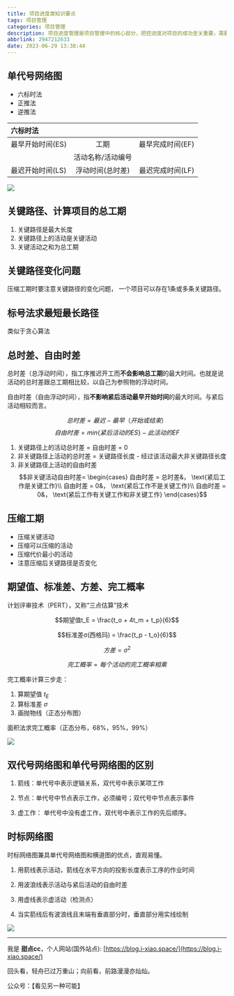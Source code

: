 ```yaml
---
title: 项目进度类知识要点
tags: 项目管理
categories: 项目管理
description: 项目进度管理是项目管理中的核心部分，把控进度对项目的成功至关重要，需要掌握工作进度的量化以及计算方法，掌握进度相关的科学知识有助于缩短项目工期，节省成本。
abbrlink: 2947212633
date: 2023-06-29 13:38:44
---
```

## 单代号网络图

- 六标时法
- 正推法
- 逆推法


| 六标时法         |                   |                  |
| :--------------- | :---------------: | ---------------: |
| 最早开始时间(ES) |       工期        | 最早完成时间(EF) |
|                  | 活动名称/活动编号 |                  |
| 最迟开始时间(LS) | 浮动时间(总时差)  | 最迟完成时间(LF) |

![](https://files.mdnice.com/user/34064/2d5434a8-8943-42ca-9486-37313675db1a.jpg)

## 关键路径、计算项目的总工期

1. 关键路径是最大长度
2. 关键路径上的活动是关键活动
3. 关键活动之和为总工期

## 关键路径变化问题

压缩工期时要注意关键路径的变化问题， 一个项目可以存在1条或多条关键路径。

## 标号法求最短最长路径

类似于贪心算法

## 总时差、自由时差

总时差（总浮动时间），指工序推迟开工而**不会影响总工期**的最大时间。也就是说活动的总时差跟总工期相比较，以自己为参照物的浮动时间。

自由时差（自由浮动时间），指**不影响紧后活动最早开始时间**的最大时间。与紧后活动相较而言。

  $$ 总时差 = 最迟 - 最早 （开始或结束） $$
  $$自由时差 = min\{紧后活动的ES\} - 此活动的EF$$

1. 关键路径上的活动总时差 = 自由时差 = 0
2. 非关键路径上活动的总时差 = 关键路径长度 - 经过该活动最大非关键路径长度
3. 非关键路径上活动的自由时差
$$非关键活动自由时差=
\begin{cases}
自由时差 = 总时差&， \text{紧后工作是关键工作}\\
自由时差 = 0&， \text{紧后工作不是关键工作}\\
自由时差 = 0&， \text{紧后工作有关键工作和非关键工作}
\end{cases}$$

## 压缩工期

- 压缩关键活动
- 压缩可以压缩的活动
- 压缩代价最小的活动
- 注意压缩后关键路径是否变化

## 期望值、标准差、方差、完工概率

计划评审技术（PERT），又称“三点估算”技术

$$期望值t_E = \frac{t_o + 4t_m + t_p}{6}$$

$$标准差σ(西格玛) = \frac{t_p - t_o}{6}$$

$$方差 = σ^2$$

$$完工概率 = 每个活动的完工概率相乘$$

完工概率计算三步走：

1. 算期望值 $t_E$
2. 算标准差 $σ$
3. 画抛物线（正态分布图）

面积法求完工概率（正态分布，68%，95%，99%）

![](https://files.mdnice.com/user/34064/b003ec0d-0e7c-4bf9-ba37-a6732f7fd007.png)
<!--
![](https://files.mdnice.com/user/34064/48b8410d-d7e7-449a-8159-64716eb19c08.jpg)
-->

## 双代号网络图和单代号网络图的区别

1. 箭线：单代号中表示逻辑关系，双代号中表示某项工作

2. 节点：单代号中节点表示工作，必须编号；双代号中节点表示事件

3. 虚工作： 单代号中没有虚工作，双代号中表示工作的先后顺序。

## 时标网络图

时标网络图兼具单代号网络图和横道图的优点，直观易懂。

1. 用箭线表示活动，箭线在水平方向的投影长度表示工序的作业时间

2. 用波浪线表示活动与紧后活动的自由时差

3. 用虚线表示虚活动（检测点）

4. 当实箭线后有波浪线且末端有垂直部分时，垂直部分用实线绘制

![](https://files.mdnice.com/user/34064/f30e2b4d-203d-4688-92f4-5fadb77028eb.jpg)

---

我是 **甜点cc**，个人网站(国外站点): [https://blog.i-xiao.space/](https://blog.i-xiao.space/)

回头看，轻舟已过万重山；向前看，前路漫漫亦灿灿。

公众号：【看见另一种可能】